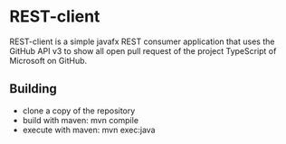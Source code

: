 # REST-client
REST-client is a simple javafx REST consumer application that uses the GitHub API v3 to show all open pull request of the project TypeScript of Microsoft on GitHub.


## Building
* clone a copy of the repository
* build with maven:   mvn compile
* execute with maven: mvn exec:java

